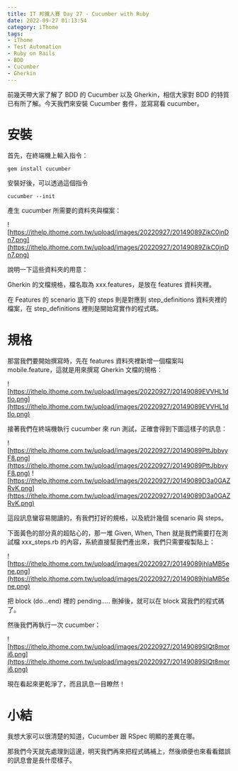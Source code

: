 ```yaml
---
title: IT 邦鐵人賽 Day 27 - Cucumber with Ruby
date: 2022-09-27 01:13:54
category: iThome
tags: 
- iThome
- Test Automation
- Ruby on Rails
- BDD
- Cucumber
- Gherkin
---
```

前幾天帶大家了解了 BDD 的 Cucumber 以及 Gherkin，相信大家對 BDD 的特質已有所了解。今天我們來安裝 Cucumber 套件，並寫寫看 cucumber。

<!--more-->

# 安裝
首先，在終端機上輸入指令：

```
gem install cucumber
```
 
安裝好後，可以透過這個指令

```
cucumber --init
```

產生 cucumber 所需要的資料夾與檔案：

![https://ithelp.ithome.com.tw/upload/images/20220927/20149089ZikC0jnDn7.png](https://ithelp.ithome.com.tw/upload/images/20220927/20149089ZikC0jnDn7.png)

說明一下這些資料夾的用意：

Gherkin 的文檔規格，檔名取為 xxx.features，是放在 features 資料夾裡。

在 Features 的 scenario 底下的 steps 則是對應到 step_definitions 資料夾裡的檔案，在 step_definitions 裡則是開始寫實作的程式碼。

# 規格

那當我們要開始撰寫時，先在 features 資料夾裡新增一個檔案叫 mobile.feature，這就是用來撰寫 Gherkin 文檔的規格：

![https://ithelp.ithome.com.tw/upload/images/20220927/20149089EVVHL1dtlo.png](https://ithelp.ithome.com.tw/upload/images/20220927/20149089EVVHL1dtlo.png)

接著我們在終端機執行 cucumber 來 run 測試，正確會得到下圖這樣子的訊息：

![https://ithelp.ithome.com.tw/upload/images/20220927/20149089PttJbbvyF8.png](https://ithelp.ithome.com.tw/upload/images/20220927/20149089PttJbbvyF8.png)
![https://ithelp.ithome.com.tw/upload/images/20220927/20149089D3a0GAZRvK.png](https://ithelp.ithome.com.tw/upload/images/20220927/20149089D3a0GAZRvK.png)

這段訊息蠻容易閱讀的，有我們打好的規格，以及統計幾個 scenario 與 steps。

下面黃色的部分真的超貼心的，那一堆 Given, When, Then 就是我們需要打在測試檔 xxx_steps.rb 的內容，系統直接幫我們產出來，我們只需要複製貼上：

![https://ithelp.ithome.com.tw/upload/images/20220927/20149089jhIaMB5ene.png](https://ithelp.ithome.com.tw/upload/images/20220927/20149089jhIaMB5ene.png)

把 block (do…end) 裡的 pending….. 刪掉後，就可以在 block 寫我們的程式碼了。

然後我們再執行一次 cucumber：

![https://ithelp.ithome.com.tw/upload/images/20220927/20149089SIQt8mori6.png](https://ithelp.ithome.com.tw/upload/images/20220927/20149089SIQt8mori6.png)

現在看起來更乾淨了，而且訊息一目瞭然！

# 小結

我想大家可以很清楚的知道，Cucumber 跟 RSpec 明顯的差異在哪。

那我們今天就先處理到這邊，明天我們再來把程式碼補上，然後順便也來看看錯誤的訊息會是長什麼樣子。